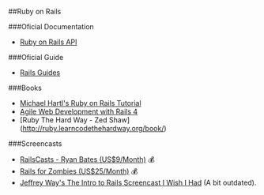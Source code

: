 ##Ruby on Rails


###Oficial Documentation
* [Ruby on Rails API](http://api.rubyonrails.org/)

###Oficial Guide
* [Rails Guides](http://guides.rubyonrails.org)

###Books
* [Michael Hartl's Ruby on Rails Tutorial](http://ruby.railstutorial.org/ruby-on-rails-tutorial-book)
* [Agile Web Development with Rails 4](http://pragprog.com/book/rails4/agile-web-development-with-rails-4)
* [Ruby The Hard Way - Zed Shaw] (http://ruby.learncodethehardway.org/book/)

###Screencasts
* [RailsCasts - Ryan Bates (US$9/Month)](http://www.railscasts.com) :moneybag:
* [Rails for Zombies (US$25/Month)](http://www.codeschool.com) :moneybag:
* [Jeffrey Way's The Intro to Rails Screencast I Wish I Had](http://www.youtube.com/watch?v=cMcEgOPza8A) (A bit outdated).

